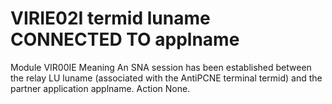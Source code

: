 # VIRIE02I termid luname CONNECTED TO applname
Module
    VIR00IE
Meaning
    An SNA session has been established between the relay LU luname (associated with the AntiPCNE terminal termid) and the partner application applname.
Action
    None.

